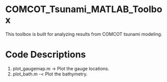 # COMCOT_Tsunami_MATLAB_Toolbox
This toolbox is built for analyzing results from COMCOT tsunami modeling.

# Code Descriptions
1. plot_gaugemap.m -> Plot the gauge locations.
2. plot_bath.m -< Plot the bathymetry.
